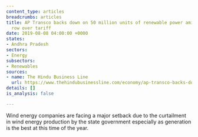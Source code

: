 ```yaml
---
content_type: articles
breadcrumbs: articles
title: AP Transco backs down on 50 million units of renewable power amid escalating
  row over tariff
date: 2019-08-08 04:00:00 +0000
states:
- Andhra Pradesh
sectors:
- Energy
subsectors:
- Renewables
sources:
- name: The Hindu Business Line
  url: https://www.thehindubusinessline.com/economy/ap-transco-backs-down-on-50-million-units-of-renewable-power-amid-escalating-row-over-tariff/article28762778.ece
details: []
is_analysis: false

---
```

Wind energy companies are facing a major setback due to the curtailment in wind energy production by the state government especially as generation is the best at this time of the year.